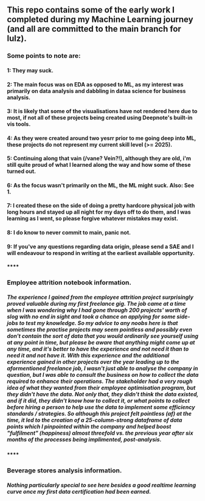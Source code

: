 ## This repo contains some of the early work I completed during my Machine Learning journey (and all are committed to the main branch for lulz).  

### Some points to note are: 

#### 1:  They may suck.
#### 2:  The main focus was on EDA as opposed to ML, as my interest was primarily on data analysis and dabbling in dataa science for business analysis. 
#### 3:  It is likely that some of the visualisations have not rendered here due to most, if not all of these projects being created using Deepnote's built-in vis tools.
#### 4:  As they were created around two yesrr prior to me going deep into ML, these projects do not represent my current skill level (>= 2025). 
#### 5:  Continuing along that vain (/vane? Vein?!), although they are old, i'm still quite proud of what I learned along the way and how some of these turned out. 
#### 6:  As the focus wasn't primarily on the ML, the ML might suck.  Also:  See 1. 
#### 7:  I created these on the side of doing a pretty hardcore physical job with long hours and stayed up all night for my days off to do them, and I was learning as I went, so please forgive whatever mistakes may exist. 
#### 8:  I do know to never commit to main, panic not. 
#### 9:  If you've any questions regarding data origin, please send a SAE and I will endeavour to respond in writing at the earliest available opportunity. 

#### ****

### Employee attrition notebook information. 

##### The experience I gained from the employee attrition project surprisingly proved valuable during my first freelance gig.  The job came at a time when I was wondering why I had gone through 200 projects' worth of slog with no end in sight and took a chance on applying for some side-jobs to test my knowledge.  So my advice to any noobs here is that sometimes the practise projects may seem pointless and possibly even don't contain the sort of data that you would ordinarily see yourself using at any point in time, but please be aware that anything might come up at any time, and it's better to have the experience and not need it than to need it and not have it.  With this experience and the additional experience gained in other projects over the year leading up to the aformentioned freelance job, I wasn't just able to analyse the company in question, but I was able to consult the business on how to collect the data required to enhance their operations.  The stakeholder had a very rough idea of what they wanted from their employee optimisation program, but they didn't have the data.  Not only that, they didn't think the data existed, and if it did, they didn't know how to collect it, or what points to collect before hiring a person to help use the data to implement some efficiency standards / strategies.  So although this project felt pointless (af) at the time, it led to the creation of a 25-column-strong dataframe of data points which I pinpointed within the company and helped boost "fulfilment" (happiness) almost threefold vs. the previous year after six months of the processes being implimented, post-analysis. 

#### **** 

### Beverage stores analysis information.

##### Nothing particularly special to see here besides a good realtime learning curve once my first data certification had been earned. 
